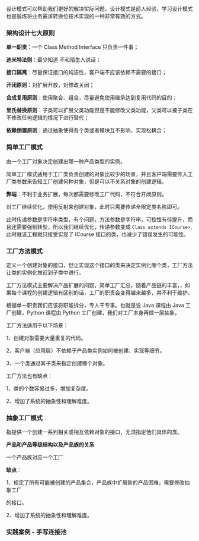 设计模式可以帮助我们更好的解决实际问题，设计模式是前人经验，学习设计模式也是锻炼将业务需求转换位技术实现的一种非常有效的方式。

### 架构设计七大原则

**单一职责**：一个 Class Method Interface 只负责一件事；

**迪米特法则**：最少知道 不和陌生人说话；

**接口隔离**：尽量保证接口的纯洁性，客户端不应该依赖不需要的接口；

**开闭原则**：对扩展开放，对修改关闭；

**合成复用原则**：使用聚合、组合，尽量避免使用继承达到复用代码的目的；

**里氏替换原则**：子类可以扩展父类功能但是不能修改父类功能，父类可以被子类在不修改任何逻辑的情况下进行替代；

**依赖倒置原则**：通过抽象使得各个类或者模块互不影响，实现松耦合；

### 简单工厂模式

由一个工厂对象决定创建出哪一种产品类型的实例。

简单工厂模式适用于工厂类负责创建的对象比较少的场景，并且客户端需要传入工厂类参数来告知工厂创建何种对象，但是可以不关系对象的创建逻辑。

**弊端**：不利于业务扩展，每次都需要修改工厂代码，不符合开闭原则。

对工厂继续优化，使用反射来创建对象，此时只需要传递全限定类名称即可。

此时传递参数是字符串类型，有个问题，方法参数是字符串，可控性有待提升，而且还需要强制转型，所以我们继续优化，传递参数变成 `Class extends ICourse>`,此时就该工程就只接受实现了 ICourse 接口的类，也减少了错误发生的可能性。

### 工厂方法模式

定义一个创建对象的接口，但让实现这个接口的类来决定实例化哪个类，工厂方法让类的实例化推迟到子类中进行。

工厂方法模式主要解决产品扩展的问题，简单工厂汇总，随着产品链的丰富，，如果每个课程的创建逻辑有区别的话，工厂的职责会变得越来越多，并不利于维护。

根据单一职责我们应该将职能拆分，专人干专事。也就是说 Java 课程由 Java 工厂创建，Python 课程由 Python 工厂创建，我们对工厂本身再做一层抽象。

工厂方法适用于以下场景： 

1、创建对象需要大量重复的代码。 

2、客户端（应用层）不依赖于产品类实例如何被创建、实现等细节。 

3、一个类通过其子类来指定创建哪个对象。 

工厂方法也有缺点： 

1、类的个数容易过多，增加复杂度。 

2、增加了系统的抽象性和理解难度。

### 抽象工厂模式

指提供一个创建一系列相关或相互依赖对象的接口，无须指定他们具体的类。

**产品和产品等级结构以及产品族的关系**

一个产品族对应一个工厂

**缺点**： 

1、规定了所有可能被创建的产品集合，产品族中扩展新的产品困难，需要修改抽象工厂 

的接口。 

2、增加了系统的抽象性和理解难度。 

### 实践案例 - 手写连接池


